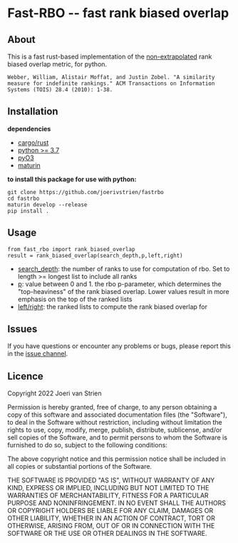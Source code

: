 # Fast-RBO -- fast rank biased overlap

## About
This is a fast rust-based implementation of the <ins>non-extrapolated</ins> rank biased overlap metric, for python.

    Webber, William, Alistair Moffat, and Justin Zobel. "A similarity measure for indefinite rankings." ACM Transactions on Information Systems (TOIS) 28.4 (2010): 1-38.

## Installation

**dependencies**

- [cargo/rust](https://www.rust-lang.org/) 
- [python >= 3.7](https://www.python.org/)  
- [pyO3](https://github.com/PyO3/pyo3)
- [maturin](https://github.com/PyO3/maturin)

**to install this package for use with python:**

    git clone https://github.com/joerivstrien/fastrbo
    cd fastrbo
    maturin develop --release
    pip install .

## Usage
    from fast_rbo import rank_biased_overlap
    result = rank_biased_overlap(search_depth,p,left,right)

- <ins>search_depth</ins>: the number of ranks to use for computation of rbo. Set to length >= longest list to include all ranks
- <ins>p</ins>: value between 0 and 1. the rbo p-parameter, which determines the "top-heaviness" of the rank biased overlap. Lower values result in more emphasis
on the top of the ranked lists
- <ins>left/right</ins>: the ranked lists to compute the rank biased overlap for


## Issues
If you have questions or encounter any problems or bugs, please report this in the [issue channel](https://github.com/joerivstrien/fastrbo/issues).


## Licence

Copyright 2022 Joeri van Strien 

Permission is hereby granted, free of charge, to any person obtaining a copy of this software and associated documentation files (the "Software"), to deal in the Software without restriction, including without limitation the rights to use, copy, modify, merge, publish, distribute, sublicense, and/or sell copies of the Software, and to permit persons to whom the Software is furnished to do so, subject to the following conditions:

The above copyright notice and this permission notice shall be included in all copies or substantial portions of the Software.

THE SOFTWARE IS PROVIDED "AS IS", WITHOUT WARRANTY OF ANY KIND, EXPRESS OR IMPLIED, INCLUDING BUT NOT LIMITED TO THE WARRANTIES OF MERCHANTABILITY, FITNESS FOR A PARTICULAR PURPOSE AND NONINFRINGEMENT. IN NO EVENT SHALL THE AUTHORS OR COPYRIGHT HOLDERS BE LIABLE FOR ANY CLAIM, DAMAGES OR OTHER LIABILITY, WHETHER IN AN ACTION OF CONTRACT, TORT OR OTHERWISE, ARISING FROM, OUT OF OR IN CONNECTION WITH THE SOFTWARE OR THE USE OR OTHER DEALINGS IN THE SOFTWARE.
